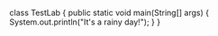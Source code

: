 class TestLab
{
   public static void main(String[] args)
{
  System.out.println("It's a rainy day!");
}
}
